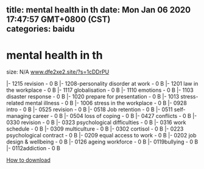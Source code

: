 
title: mental health in th
date: Mon Jan 06 2020 17:47:57 GMT+0800 (CST)    
categories: baidu
---

# mental health in th
size: N/A
 www.dfe2xe2.site/?s=1cDDrPU
 
|- 1215 revision - 0 B
|- 1208-personality disorder at work - 0 B
|- 1201 law in the workplace - 0 B
|- 1117 globalisation - 0 B
|- 1110 emotions - 0 B
|- 1103 disaster response - 0 B
|- 1020 prepare for presentation - 0 B
|- 1013 stress-related mental illness - 0 B
|- 1006 stress  in the workplace - 0 B
|- 0928 intro - 0 B
|- 0525 revision - 0 B
|- 0518 Job retention - 0 B
|- 0511 self-managing career - 0 B
|- 0504 loss of coping - 0 B
|- 0427 conflicts - 0 B
|- 0330 revision - 0 B
|- 0323 psychological difficulties - 0 B
|- 0316 work schedule - 0 B
|- 0309 multiculture - 0 B
|- 0302 cortisol - 0 B
|- 0223 psychological contract - 0 B
|- 0209 equal access to work - 0 B
|- 0202 job design & wellbeing - 0 B
|- 0126 ageing workforce - 0 B
|- 0119bullying - 0 B
|- 0112addiction - 0 B

[How to download](https://bpcam.bemobtrk.com/go/2ceec3aa-1ca2-46d6-b9ff-aaa5c184517c?jno=4273)
